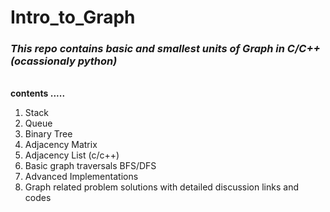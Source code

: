 # Intro_to_Graph
<i><h3>This repo contains basic and smallest units of Graph in C/C++ (ocassionaly python)</h3></i> </br>
<strong>contents .....</strong>  </br>

1. Stack
2. Queue
3. Binary Tree
4. Adjacency Matrix
5. Adjacency List (c/c++)
6. Basic graph traversals BFS/DFS
7. Advanced Implementations
8. Graph related problem solutions with detailed discussion links and codes  
